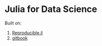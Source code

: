 # Julia for Data Science

Built on:

1. [Reproducible.jl](https://github.com/joshday/Reproducible.jl)
2. [gitbook](https://github.com/GitbookIO/gitbook-cli)
